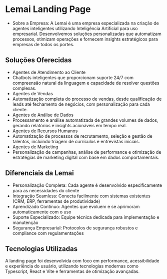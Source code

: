 # Lemai Landing Page

- Sobre a Empresa:
A Lemai é uma empresa especializada na criação de agentes inteligentes utilizando Inteligência Artificial para uso empresarial. Desenvolvemos soluções personalizadas que automatizam processos, otimizam operações e fornecem insights estratégicos para empresas de todos os portes.

## Soluções Oferecidas

- Agentes de Atendimento ao Cliente
- Chatbots inteligentes que proporcionam suporte 24/7 com compreensão natural da linguagem e capacidade de resolver questões complexas.
- Agentes de Vendas
- Automatização completa do processo de vendas, desde qualificação de leads até fechamento de negócios, com personalização para cada cliente.
- Agentes de Análise de Dados
- Processamento e análise automatizada de grandes volumes de dados, gerando relatórios e insights acionáveis em tempo real.
- Agentes de Recursos Humanos
- Automatização de processos de recrutamento, seleção e gestão de talentos, incluindo triagem de currículos e entrevistas iniciais.
- Agentes de Marketing
- Personalização de campanhas, análise de performance e otimização de estratégias de marketing digital com base em dados comportamentais.

## Diferenciais da Lemai

- Personalização Completa: Cada agente é desenvolvido especificamente para as necessidades do cliente
- Integração Seamless: Conecta facilmente com sistemas existentes (CRM, ERP, ferramentas de produtividade)
- Aprendizado Contínuo: Agentes que evoluem e se aprimoram automaticamente com o uso
- Suporte Especializado: Equipe técnica dedicada para implementação e manutenção
- Segurança Empresarial: Protocolos de segurança robustos e compliance com regulamentações

## Tecnologias Utilizadas
A landing page foi desenvolvida com foco em performance, acessibilidade e experiência do usuário, utilizando tecnologias modernas como Typescript, React e Vite e ferramentas de otimização avançadas.
